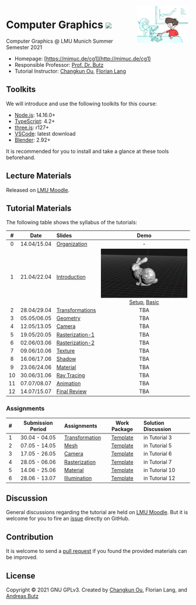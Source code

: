 <img src="./docs/teaser.png" alt="Image Credit: V. Pues" height="100" align="right" style="margin: 5px; margin-bottom: 20px;" />

# Computer Graphics ![](https://changkun.de/urlstat?mode=github&repo=mimuc/cg1-ss21)

Computer Graphics @ LMU Munich Summer Semester 2021

- Homepage: [https://mimuc.de/cg1](http://mimuc.de/cg1)
- Responsible Professor: [Prof. Dr. Butz](https://www.medien.ifi.lmu.de/team/andreas.butz/)
- Tutorial Instructor: [Changkun Ou](https://www.medien.ifi.lmu.de/team/changkun.ou/), [Florian Lang](https://www.um.informatik.uni-muenchen.de/personen/mitarbeiter/lang/index.html)

## Toolkits

We will introduce and use the following toolkits for this course:

- [Node.js](https://nodejs.org/en/): 14.16.0+
- [TypeScript](https://www.typescriptlang.org/): 4.2+
- [three.js](https://threejs.org/): r127+
- [VSCode](https://code.visualstudio.com/): latest download
- [Blender](https://www.blender.org/): 2.92+

It is recommended for you to install and take a glance at these tools beforehand.

## Lecture Materials

Released on [LMU Moodle](https://moodle.lmu.de/course/view.php?id=13999).

## Tutorial Materials

The following table shows the syllabus of the tutorials:

| # | Date | Slides | Demo |
|:-:|:----:|:-------|:-----:|
|0|  14.04/15.04 | [Organization](https://changkun.de/s/cg1ss21-organize) | - |
|1|  21.04/22.04 | [Introduction](https://changkun.de/s/cg1ss21-intro) | ![](./docs/01-intro/teaser.png) [Setup](https://mimuc.github.io/cg1-ss21/01-intro/1-setup/), [Basic](https://mimuc.github.io/cg1-ss21/01-intro/2-basic/) |
|2|  28.04/29.04 | [Transformations](https://changkun.de/s/cg1ss21-transform) | TBA | 
|3|  05.05/06.05 | [Geometry](https://changkun.de/s/cg1ss21-geometry) | TBA |
|4|  12.05/13.05 | [Camera](https://changkun.de/s/cg1ss21-camera) | TBA |
|5|  19.05/20.05 | [Rasterization-1](https://changkun.de/s/cg1ss21-raster1) | TBA |
|6|  02.06/03.06 | [Rasterization-2](https://changkun.de/s/cg1ss21-raster2) | TBA |
|7|  09.06/10.06 | [Texture](https://changkun.de/s/cg1ss21-texture) | TBA |
|8|  16.06/17.06 | [Shadow](https://changkun.de/s/cg1ss21-shadow) | TBA |
|9|  23.06/24.06 | [Material](https://changkun.de/s/cg1ss21-material) | TBA |
|10| 30.06/31.06 | [Ray Tracing](https://changkun.de/s/cg1ss21-raytracing) | TBA |
|11| 07.07/08.07 | [Animation](https://changkun.de/s/cg1ss21-animation) | TBA |
|12| 14.07/15.07 | [Final Review](https://changkun.de/s/cg1ss21-review) | TBA |

### Assignments

| # | Submission Period | Assignments | Work Package | Solution Discussion |
|:--|:-----:|:------------|:---------:|:-----------|
| 1 | 30.04 - 04.05 | [Transformation](./assignments/01-transform/README.pdf) | [Template](./assignments/01-transform) | in Tutorial 3 |
| 2 | 07.05 - 14.05 | [Mesh](./assignments/02-mesh/README.pdf) | [Template](./assignments/02-mesh) | in Tutorial 5 |
| 3 | 17.05 - 26.05 | [Camera](./assignments/03-camera/README.pdf) | [Template](./assignments/03-camera) | in Tutorial 6 |
| 4 | 28.05 - 06.06 | [Rasterization](./assignments/04-raster/README.pdf) | [Template](./assignments/04-raster) | in Tutorial 7 |
| 5 | 14.06 - 25.06 | [Material](./assignments/05-material/README.pdf) | [Template](./assignments/05-material) | in Tutorial 10 |
| 6 | 28.06 - 13.07 | [Illumination](./assignments/06-illumination/README.pdf) | [Template](./assignments/06-illumination) | in Tutorial 12 |

## Discussion

General discussions regarding the tutorial are held on [LMU Moodle](https://moodle.lmu.de/mod/forum/view.php?id=678873). But it is welcome for you to fire an [issue](https://github.com/mimuc/cg1-ss21/issues/new) directly on GitHub.

## Contribution

It is welcome to send a [pull request](https://github.com/mimuc/cg1-ss21/pulls) if you found the provided materials can be improved.

## License

Copyright &copy; 2021 GNU GPLv3. Created by [Changkun Ou](https://changkun.de), Florian Lang, and [Andreas Butz](http://butz.org)
